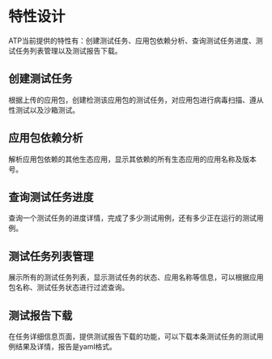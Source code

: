 特性设计
======================
ATP当前提供的特性有：创建测试任务、应用包依赖分析、查询测试任务进度、测试任务列表管理以及测试报告下载。


## 创建测试任务
根据上传的应用包，创建检测该应用包的测试任务，对应用包进行病毒扫描、遵从性测试以及沙箱测试。

## 应用包依赖分析
解析应用包依赖的其他生态应用，显示其依赖的所有生态应用的应用名称及版本号。

## 查询测试任务进度
查询一个测试任务的进度详情，完成了多少测试用例，还有多少正在运行的测试用例。

## 测试任务列表管理
展示所有的测试任务列表，显示测试任务的状态、应用名称等信息，可以根据应用包名称、测试任务状态进行过滤查询。

## 测试报告下载
在任务详细信息页面，提供测试报告下载的功能，可以下载本条测试任务的测试用例结果及详情，报告是yaml格式。


[1]: https://gitee.com/edgegallery/atp "atp"
[2]: https://gitee.com/edgegallery/atp-fe "atp-fe"